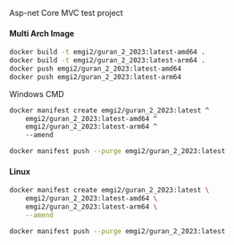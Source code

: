 Asp-net Core MVC test project

#### Multi Arch Image
```bash
docker build -t emgi2/guran_2_2023:latest-amd64 .
docker build -t emgi2/guran_2_2023:latest-arm64 .
docker push emgi2/guran_2_2023:latest-amd64
docker push emgi2/guran_2_2023:latest-arm64
```
Windows CMD
```bash
docker manifest create emgi2/guran_2_2023:latest ^
    emgi2/guran_2_2023:latest-amd64 ^
    emgi2/guran_2_2023:latest-arm64 ^
    --amend
```
```bash
docker manifest push --purge emgi2/guran_2_2023:latest
```

#### Linux
```bash
docker manifest create emgi2/guran_2_2023:latest \
    emgi2/guran_2_2023:latest-amd64 \
    emgi2/guran_2_2023:latest-arm64 \
    --amend
```

```bash
docker manifest push --purge emgi2/guran_2_2023:latest
```